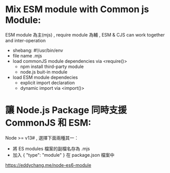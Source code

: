
# Mix ESM module with Common js Module:
ESM module 為主(mjs) , require module 為輔 , ESM & CJS can work together and inter-operation 
- shebang: #!/usr/bin/env <node> 
- file name .mjs
- load commonJS module dependencies via <require()>
    - npm install third-party module 
    - node.js buit-in module 
- load ESM module dependecies 
    - explicit import declaration <import statement >
    - dynamic import  via <import()> 


# 讓 Node.js Package 同時支援 CommonJS 和 ESM: 

Node >= v13# , 選擇下面兩種其一：
- 將 ES modules 檔案的副檔名存為 .mjs
- 加入 { "type": "module" } 在 package.json 檔案中

https://eddychang.me/node-es6-module